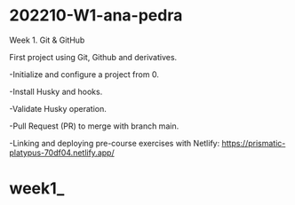 # 202210-W1-ana-pedra

Week 1. Git & GitHub

First project using Git, Github and derivatives.

-Initialize and configure a project from 0.

-Install Husky and hooks.

-Validate Husky operation.

-Pull Request (PR) to merge with branch main.

-Linking and deploying pre-course exercises with Netlify: https://prismatic-platypus-70df04.netlify.app/
# week1_
